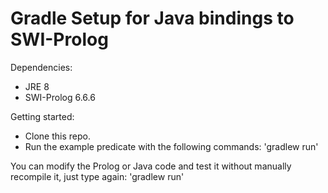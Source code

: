 Gradle Setup for Java bindings to SWI-Prolog
===

Dependencies:
- JRE 8
- SWI-Prolog 6.6.6

Getting started:
- Clone this repo.
- Run the example predicate with the following commands: 'gradlew run'

You can modify the Prolog or Java code and test it without manually recompile it, just type again: 'gradlew run'
